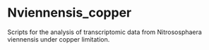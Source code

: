 # Nviennensis_copper
Scripts for the analysis of transcriptomic data from Nitrososphaera viennensis under copper limitation. 
